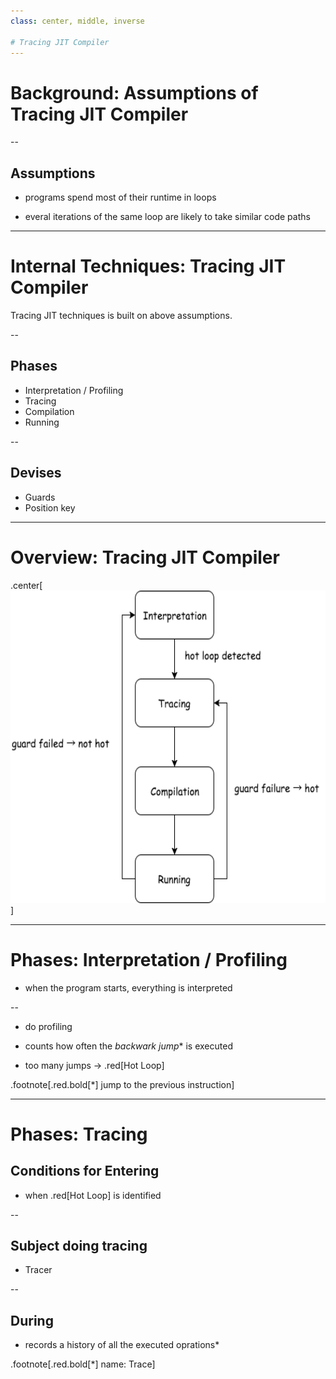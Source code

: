 ```yaml
---
class: center, middle, inverse

# Tracing JIT Compiler
---
```


# Background: Assumptions of Tracing JIT Compiler

--
## Assumptions

- programs spend most of their runtime in loops

- everal iterations of the same loop are likely to take similar code paths

---
# Internal Techniques: Tracing JIT Compiler

Tracing JIT techniques is built on above assumptions.

--

## Phases
- Interpretation / Profiling
- Tracing
- Compilation
- Running

--

## Devises

- Guards
- Position key

---

# Overview: Tracing JIT Compiler
.center[
<img src="./assets/img/tracingjit_diagram.png" height=500/>
]

---
# Phases: Interpretation / Profiling

- when the program starts, everything is interpreted

--
-  do profiling

  - counts how often the *backwark jump** is executed

  - too many jumps → .red[Hot Loop]

.footnote[.red.bold[*] jump to the previous instruction]

---
# Phases: Tracing

## Conditions for Entering

- when .red[Hot Loop] is identified

--

## Subject doing tracing

- Tracer

--

## During

- records a history of all the executed oprations*

.footnote[.red.bold[*] name: Trace]
